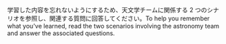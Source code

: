 <span data-ttu-id="7f141-101">学習した内容を忘れないようにするため、天文学チームに関係する 2 つのシナリオを参照し、関連する質問に回答してください。</span><span class="sxs-lookup"><span data-stu-id="7f141-101">To help you remember what you've learned, read the two scenarios involving the astronomy team and answer the associated questions.</span></span>